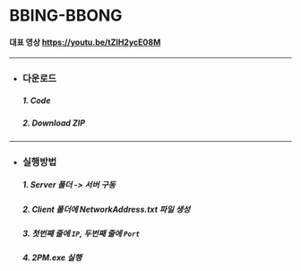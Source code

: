 # BBING-BBONG

#### 대표 영상 <https://youtu.be/tZIH2ycE08M>
- - -
+ ### 다운로드
  ##### 1. Code
  ##### 2. Download ZIP
- - -
+ ### 실행방법
  ##### 1. Server 폴더 -> 서버 구동
  ##### 2. Client 폴더에 NetworkAddress.txt 파일 생성
  ##### 3. 첫번째 줄에 `IP`, 두번째 줄에 `Port`
  ##### 4. 2PM.exe 실행

